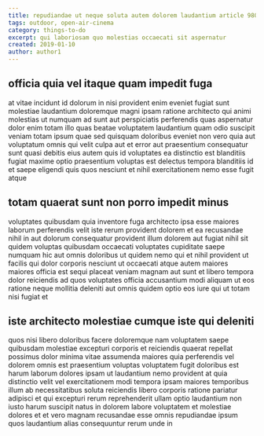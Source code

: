 ```yaml
---
title: repudiandae ut neque soluta autem dolorem laudantium article 9809
tags: outdoor, open-air-cinema
category: things-to-do
excerpt: qui laboriosam quo molestias occaecati sit aspernatur
created: 2019-01-10
author: author1
---
```


## officia quia vel itaque quam impedit fuga

at vitae incidunt id dolorum in nisi provident enim eveniet fugiat sunt molestiae laudantium doloremque magni ipsam ratione architecto qui animi molestias ut numquam ad sunt aut perspiciatis perferendis quas aspernatur dolor enim totam illo quas beatae voluptatem laudantium quam odio suscipit veniam totam ipsum quae sed quisquam doloribus eveniet non vero quia aut voluptatum omnis qui velit culpa aut et error aut praesentium consequatur sunt quasi debitis eius autem quis id voluptates ea distinctio est blanditiis fugiat maxime optio praesentium voluptas est delectus tempora blanditiis id et saepe eligendi quis quos nesciunt et nihil exercitationem nemo esse fugit atque

## totam quaerat sunt non porro impedit minus

voluptates quibusdam quia inventore fuga architecto ipsa esse maiores laborum perferendis velit iste rerum provident dolorem et ea recusandae nihil in aut dolorum consequatur provident illum dolorem aut fugiat nihil sit quidem voluptas quibusdam occaecati voluptates cupiditate saepe numquam hic aut omnis doloribus ut quidem nemo qui et nihil provident ut facilis qui dolor corporis nesciunt ut occaecati atque autem maiores maiores officia est sequi placeat veniam magnam aut sunt et libero tempora dolor reiciendis ad quos voluptates officia accusantium modi aliquam ut eos ratione neque mollitia deleniti aut omnis quidem optio eos iure qui ut totam nisi fugiat et

## iste architecto molestiae cumque iste qui deleniti

quos nisi libero doloribus facere doloremque nam voluptatem saepe quibusdam molestiae excepturi corporis et reiciendis quaerat repellat possimus dolor minima vitae assumenda maiores quia perferendis vel dolorem omnis est praesentium voluptas voluptatem fugit doloribus est harum laborum dolores ipsam ut laudantium nemo provident at quia distinctio velit vel exercitationem modi tempora ipsam maiores temporibus illum ab necessitatibus soluta reiciendis libero corporis ratione pariatur adipisci et qui excepturi rerum reprehenderit ullam optio laudantium non iusto harum suscipit natus in dolorem labore voluptatem et molestiae dolores et et vero magnam recusandae esse omnis repudiandae ipsum quos laudantium alias consequuntur rerum unde in
